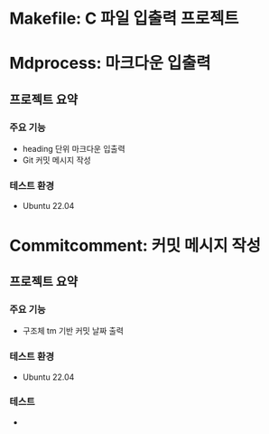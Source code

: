 # Makefile: C 파일 입출력 프로젝트
# Mdprocess: 마크다운 입출력
## 프로젝트 요약
### 주요 기능
- heading 단위 마크다운 입출력
- Git 커밋 메시지 작성
### 테스트 환경
- Ubuntu 22.04

# Commitcomment: 커밋 메시지 작성
## 프로젝트 요약
### 주요 기능
- 구조체 tm 기반 커밋 날짜 출력
### 테스트 환경
- Ubuntu 22.04
### 테스트
- ```
  ```
